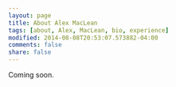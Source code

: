 ```yaml
---
layout: page
title: About Alex MacLean
tags: [about, Alex, MacLean, bio, experience]
modified: 2014-08-08T20:53:07.573882-04:00
comments: false
share: false
---
```


Coming soon.
